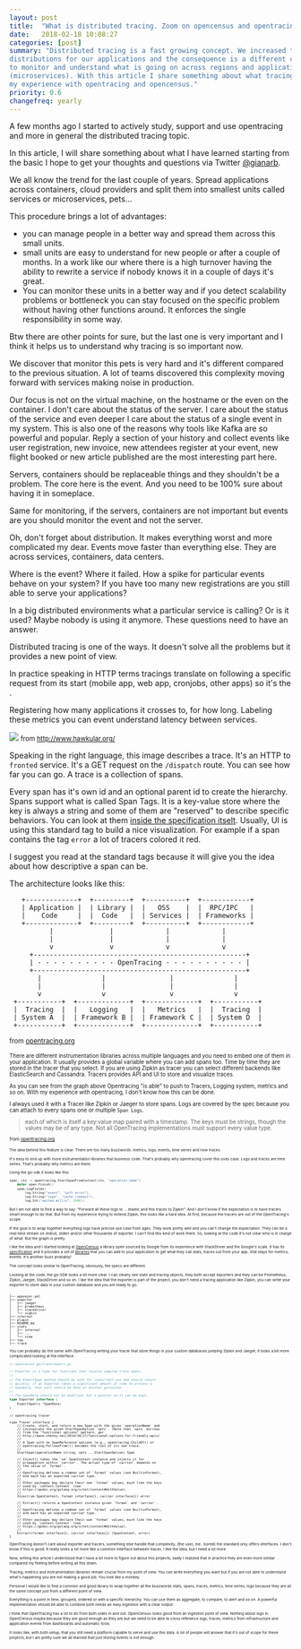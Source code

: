 ```yaml
---
layout: post
title:  "What is distributed tracing. Zoom on opencensus and opentracing"
date:   2018-02-18 10:08:27
categories: [post]
summary: "Distributed tracing is a fast growing concept. We increased the
distributions for our applications and the consequence is a different complexity
to monitor and understand what is going on across regions and applications
(microservices). With this article I share something about what tracing is and
my experience with opentracing and opencensus."
priority: 0.6
changefreq: yearly
---
```

A few months ago I started to actively study, support and use opentracing and
more in general the distributed tracing topic.

In this article, I will share something about what I have learned starting from
the basic I hope to get your thoughts and questions via Twitter
[@gianarb](https://twitter.com/gianarb).

We all know the trend for the last couple of years. Spread applications across
containers, cloud providers and split them into smallest units called services
or microservices, pets...

This procedure brings a lot of advantages:

* you can manage people in a better way and spread them across this small units.
* small units are easy to understand for new people or after a couple of months.
  In a work like our where there is a high turnover having the ability to
  rewrite a service if nobody knows it in a couple of days it's great.
* You can monitor these units in a better way and if you detect scalability
  problems or bottleneck you can stay focused on the specific problem without
  having other functions around. It enforces the single responsibility in some
  way.

Btw there are other points for sure, but the last one is very important and I
think it helps us to understand why tracing is so important now.

We discover that monitor this pets is very hard and it's different compared to
the previous situation. A lot of teams discovered this complexity moving forward
with services making noise in production.

Our focus is not on the virtual machine, on the hostname or the even on the
container. I don't care about the status of the server. I care about the status
of the service and even deeper I care about the status of a single event in my
system. This is also one of the reasons why tools like Kafka are so powerful and
popular. Reply a section of your history and collect events like user
registration, new invoice, new attendees register at your event, new flight
booked or new article published are the most interesting part here.

Servers, containers should be replaceable things and they shouldn't be a
problem. The core here is the event. And you need to be 100% sure about having
it in someplace.

Same for monitoring, if the servers, containers are not important but events are
you should monitor the event and not the server.

Oh, don't forget about distribution. It makes everything worst and more
complicated my dear. Events move faster than everything else. They are across
services, containers, data centers.

Where is the event? Where it failed. How a spike for particular events behave on
your system? If you have too many new registrations are you still able to serve
your applications?

In a big distributed environments what a particular service is calling? Or is it
used? Maybe nobody is using it anymore. These questions need to have an answer.

Distributed tracing is one of the ways. It doesn't solve all the problems but it
provides a new point of view.

In practice speaking in HTTP terms tracings translate on following a specific
request from its start (mobile app, web app, cronjobs, other apps) so it's the .

Registering how many applications it crosses to, for how long. Labeling these
metrics you can event understand latency between services.

<img src="http://www.hawkular.org/img/blog/2017/2017-04-19-jaeger-trace.png"
class="img-responsive">
<small>from http://www.hawkular.org/</small>

Speaking in the right language, this image describes a trace. It's an HTTP to
`fronted` service. It's a GET request on the `/dispatch` route. You can see how
far you can go. A trace is a collection of spans.

Every span has it's own id and an optional parent id to create the hierarchy.
Spans support what is called Span Tags. It is a key-value store where the key is
always a string and some of them are "reserved" to describe specific behaviors.
You can look at them [inside the specification
itselt](https://github.com/opentracing/specification/blob/master/semantic_conventions.md#standard-span-tags-and-log-fields).
Usually, UI is using this standard tag to build a nice visualization. For
example if a span contains the tag `error` a lot of tracers colored it red.

I suggest you read at the standard tags because it will give you the idea about
how descriptive a span can be.

The architecture looks like this:

```
   +-------------+  +---------+  +----------+  +------------+
   | Application |  | Library |  |   OSS    |  |  RPC/IPC   |
   |    Code     |  |  Code   |  | Services |  | Frameworks |
   +-------------+  +---------+  +----------+  +------------+
          |              |             |             |
          |              |             |             |
          v              v             v             v
     +-----------------------------------------------------+
     | · · · · · · · · · · OpenTracing · · · · · · · · · · |
     +-----------------------------------------------------+
       |               |                |               |
       |               |                |               |
       v               v                v               v
 +-----------+  +-------------+  +-------------+  +-----------+
 |  Tracing  |  |   Logging   |  |   Metrics   |  |  Tracing  |
 | System A  |  | Framework B |  | Framework C |  | System D  |
 +-----------+  +-------------+  +-------------+  +-----------+
```
<small>from <a
href="http://opentracing.io/documentation/pages/instrumentation/common-use-cases.html"
target="_blank">opentracing.org</a><small>

There are different instrumentation libraries across multiple languages and you
need to embed one of them in your application. It usually provides a global
variable where you can add spans too. Time by time they are stored in the
tracer that you select. If you are using Zipkin as tracer you can select
different backends like ElasticSearch and Cassandra.
Tracers provides API and UI to store and visualize traces.

As you can see from the graph above Opentracing "is able" to push to Tracers,
Logging system, metrics and so on. With my experience with opentracing, I don't
know how this can be done.

I always used it with a Tracer like Zipkin or Jaeger to store spans. Logs are
covered by the spec because you can attach to every spans one or multiple `Span
Logs`.

> each of which is itself a key:value map paired with a timestamp. The keys must
> be strings, though the values may be of any type. Not all OpenTracing
> implementations must support every value type.

<small>from <a
href="https://github.com/opentracing/specification/blob/master/specification.md"
target="_blank">opentracing.org</a><small>

The idea behind this feature is clear. There are too many buzzwords: metrics,
logs, events, time series and now traces.

It's easy to end up with more
instrumentation libraries that business code. That's probably why opentracing
cover this uses case. Logs and traces are time series. That's probably why
metrics are there.

Using the go-sdk it looks like this:
```go
span, ctx := opentracing.StartSpanFromContext(ctx, "operation_name")
    defer span.Finish()
    span.LogFields(
        log.String("event", "soft error"),
        log.String("type", "cache timeout"),
        log.Int("waited.millis", 1500))
```

But I am not able to find a way to say: "Forward all these logs to ....elastic
and this traces to Zipkin". And I don't know if the expectation is to have
tracers smart enough to do that. But from my experience trying to extend Zipkin,
this looks like a hard idea. At first, because the tracers are out of the
OpenTracing's scope.

If the goal is to wrap together everything logs have precise use case from ages.
They work pretty well and you can't change the expectation. They can be a
real-time stream on stdout, stderr and/or other thousands of exporter. I can't
find this kind of work there. So, looking at the code it's not clear who is in
charge of what. But the graph is pretty.

I like the idea and I started looking at [OpenCensus](https://opencensus.io/) a
library open sourced by Google from its experience with StackDriver and the
Google's scale. It has its
[specification](https://github.com/census-instrumentation/opencensus-specs) and
it provides a set of [libraries](https://github.com/census-instrumentation/)
that you can add to your application to get what they call stats, traces out
from your app.  Stat stays for metrics, events. It's another buzz probably!

The concept looks similar to OpenTracing, obviously, the specs are different.

Looking at the code, the go-SDK looks a lot more clear. I can clearly see stats
and tracing objects, they both accept exporters and they can be Prometheus,
Zipkin, Jaeger, StackDriver and so on. I like the idea that the exporter is part
of the project, you don't need a tracing application like Zipkin, you can write
your exporter to store data in your custom database and you are ready to go.

```
.
├── appveyor.yml
├── exporter
│   ├── jaeger
│   ├── prometheus
│   ├── stackdriver
│   └── zipkin
├── internal
├── plugin
├── README.md
├── stats
│   ├── internal
│   ├── ...
│   └── view
├── tag
├── trace
```

You can probably do the same with OpenTracing writing your tracer that store
things in your custom databases jumping Zipkin and Jaeger, it looks a bit more
complicated looking at the interface:

```go
// opencensus-go/trace/export.go

// Exporter is a type for functions that receive sampled trace spans.
//
// The ExportSpan method should be safe for concurrent use and should return
// quickly; if an Exporter takes a significant amount of time to process a
// SpanData, that work should be done on another goroutine.
//
// The SpanData should not be modified, but a pointer to it can be kept.
type Exporter interface {
	ExportSpan(s *SpanData)
}
```

```
// opentracing tracer

type Tracer interface {
	// Create, start, and return a new Span with the given `operationName` and
	// incorporate the given StartSpanOption `opts`. (Note that `opts` borrows
	// from the "functional options" pattern, per
	// http://dave.cheney.net/2014/10/17/functional-options-for-friendly-apis)
	//
	// A Span with no SpanReference options (e.g., opentracing.ChildOf() or
	// opentracing.FollowsFrom()) becomes the root of its own trace.
	//
	StartSpan(operationName string, opts ...StartSpanOption) Span

	// Inject() takes the `sm` SpanContext instance and injects it for
	// propagation within `carrier`. The actual type of `carrier` depends on
	// the value of `format`.
	//
	// OpenTracing defines a common set of `format` values (see BuiltinFormat),
	// and each has an expected carrier type.
	//
	// Other packages may declare their own `format` values, much like the keys
	// used by `context.Context` (see
	// https://godoc.org/golang.org/x/net/context#WithValue).
	//
	Inject(sm SpanContext, format interface{}, carrier interface{}) error

	// Extract() returns a SpanContext instance given `format` and `carrier`.
	//
	// OpenTracing defines a common set of `format` values (see BuiltinFormat),
	// and each has an expected carrier type.
	//
	// Other packages may declare their own `format` values, much like the keys
	// used by `context.Context` (see
	// https://godoc.org/golang.org/x/net/context#WithValue).
	//
	Extract(format interface{}, carrier interface{}) (SpanContext, error)
}
```
OpenTracing doesn't care about exporter and tracers, something else handle that
complexity, (the user, me.. bored) the standard only offers interfaces. I don't
know if this is good. It really looks a lot more like a common interface
between traces. I like the idea, but I need a lot more.

Now, writing this article I understood that I have a lot more to figure out
about this projects, sadly I realized that in practice they are even more
similar compared my feeling before writing all this down.

Tracing, metrics and instrumentation libraries remain crucial from my point of
view. You can write everything you want but if you are not able to understand
what's happening you are not making a good job. You look like a monkey.

Personal I would like to find a common and good library to wrap together all
the buzzwords stats, spans, traces, metrics, time series, logs because they are
all the same concept just from a different point of view.

Everything is a point in time, grouped, ordered or with a specific hierarchy.
You can use them as aggregate, to compare, to alert and so on. A powerful
implementation should be able to combine both needs an easy ingestion with a
clear output.

I think that OpenTracing has a lot to do from both sides in and out. OpenCensus
looks good from an ingestion point of view. Nothing about logs in OpenCensus
maybe because they are good enough as they are but we need to be able to cross
reference logs, traces, metrics from infrastructure and application events from
dashboards and automatic tools.

It looks like, with both setup, that you still need a platform capable to serve
and use this data. A lot of people will answer that it's out of scope for
these projects, but I am pretty sure we all learned that just storing events is
not enough.

